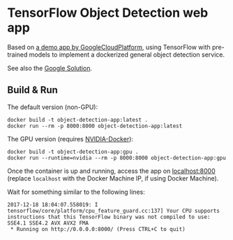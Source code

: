 # TensorFlow Object Detection web app

Based on [a demo app by GoogleCloudPlatform](https://github.com/GoogleCloudPlatform/tensorflow-object-detection-example), using TensorFlow with pre-trained models to implement a dockerized general object detection service.

See also the [Google Solution](https://cloud.google.com/solutions/creating-object-detection-application-tensorflow).

## Build & Run

The default version (non-GPU):

```
docker build -t object-detection-app:latest .
docker run --rm -p 8000:8000 object-detection-app:latest
```

The GPU version (requires [NVIDIA-Docker](https://github.com/NVIDIA/nvidia-docker)):

```
docker build -t object-detection-app:gpu .
docker run --runtime=nvidia --rm -p 8000:8000 object-detection-app:gpu
```

Once the container is up and running, access the app on [localhost:8000](http://localhost:8000/)
(replace `localhost` with the Docker Machine IP, if using Docker Machine).

Wait for something similar to the following lines:

```
2017-12-18 18:04:07.558019: I tensorflow/core/platform/cpu_feature_guard.cc:137] Your CPU supports instructions that this TensorFlow binary was not compiled to use: SSE4.1 SSE4.2 AVX AVX2 FMA
 * Running on http://0.0.0.0:8000/ (Press CTRL+C to quit)
```
